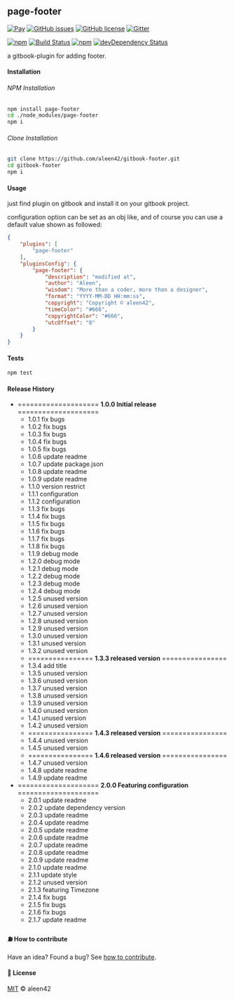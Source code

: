 ## page-footer

[![Pay](https://img.shields.io/badge/%24-free-%23a10000.svg)](#) [![GitHub issues](https://img.shields.io/github/issues/aleen42/gitbook-footer.svg)](https://github.com/aleen42/gitbook-footer/issues) [![GitHub license](https://img.shields.io/badge/license-MIT-blue.svg)](https://raw.githubusercontent.com/aleen42/gitbook-footer/master/LICENSE) [![Gitter](https://badges.gitter.im/aleen42/gitbook-footer.svg)](https://gitter.im/aleen42/gitbook-footer?utm_source=badge&utm_medium=badge&utm_campaign=pr-badge) 

[![npm](https://img.shields.io/npm/v/gitbook-plugin-page-footer.svg)](https://www.npmjs.com/package/gitbook-plugin-page-footer) [![Build Status](https://travis-ci.org/aleen42/gitbook-footer.svg?branch=master)](https://travis-ci.org/aleen42/gitbook-footer) [![npm](https://img.shields.io/npm/dm/gitbook-plugin-page-footer.svg)](https://github.com/aleen42/gitbook-footer) [![devDependency Status](https://david-dm.org/aleen42/gitbook-footer/dev-status.svg)](https://david-dm.org/aleen42/gitbook-footer#info=devDependencies)

a gitbook-plugin for adding footer.

#### Installation

###### NPM Installation

```bash
npm install page-footer
cd ./node_modules/page-footer
npm i
```

###### Clone Installation

```bash
git clone https://github.com/aleen42/gitbook-footer.git
cd gitbook-footer
npm i
```

#### Usage

just find plugin on gitbook and install it on your gitbook project.

configuration option can be set as an obj like, and of course you can use a default value shown as followed:

```json
{
	"plugins": [
		"page-footer"
	],
	"pluginsConfig": {
		"page-footer": {
			"description": "modified at",
			"author": "Aleen",
			"wisdom": "More than a coder, more than a designer",
			"format": "YYYY-MM-DD HH:mm:ss",
			"copyright": "Copyright © aleen42",
			"timeColor": "#666",
			"copyrightColor": "#666",
			"utcOffset": "8"
		}
	}
}
```

#### Tests

```bash
npm test
```

#### Release History

* ==================== **1.0.0 Initial release** ====================
	* 1.0.1 fix bugs
	* 1.0.2 fix bugs
	* 1.0.3 fix bugs
	* 1.0.4 fix bugs
	* 1.0.5 fix bugs
	* 1.0.6 update readme
	* 1.0.7 update package.json
	* 1.0.8 update readme
	* 1.0.9 update readme
	* 1.1.0 version restrict
	* 1.1.1 configuration
	* 1.1.2 configuration
	* 1.1.3 fix bugs
	* 1.1.4 fix bugs
	* 1.1.5 fix bugs
	* 1.1.6 fix bugs
	* 1.1.7 fix bugs
	* 1.1.8 fix bugs
	* 1.1.9 debug mode
	* 1.2.0 debug mode
	* 1.2.1 debug mode
	* 1.2.2 debug mode
	* 1.2.3 debug mode
	* 1.2.4 debug mode
	* 1.2.5 unused version
	* 1.2.6 unused version
	* 1.2.7 unused version
	* 1.2.8 unused version
	* 1.2.9 unused version
	* 1.3.0 unused version
	* 1.3.1 unused version
	* 1.3.2 unused version
	* ================ **1.3.3 released version** ================
	* 1.3.4 add title
	* 1.3.5 unused version
	* 1.3.6 unused version
	* 1.3.7 unused version
	* 1.3.8 unused version
	* 1.3.9 unused version
	* 1.4.0 unused version
	* 1.4.1 unused version
	* 1.4.2 unused version
	* ================ **1.4.3 released version** ================
	* 1.4.4 unused version
	* 1.4.5 unused version
	* ================ **1.4.6 released version** ================
	* 1.4.7 unused version
	* 1.4.8 update readme
	* 1.4.9 update readme
* ==================== **2.0.0 Featuring configuration** ====================
	* 2.0.1 update readme
	* 2.0.2 update dependency version
	* 2.0.3 update readme
	* 2.0.4 update readme
	* 2.0.5 update readme
	* 2.0.6 update readme
	* 2.0.7 update readme
	* 2.0.8 update readme
	* 2.0.9 update readme
	* 2.1.0 update readme
	* 2.1.1 update style
	* 2.1.2 unused version
	* 2.1.3 featuring Timezone
	* 2.1.4 fix bugs
	* 2.1.5 fix bugs
	* 2.1.6 fix bugs
	* 2.1.7 update readme

#### :fuelpump: How to contribute

Have an idea? Found a bug? See [how to contribute](https://aleen42.gitbooks.io/personalwiki/content/contribution.html).

#### :scroll: License

[MIT](https://aleen42.gitbooks.io/personalwiki/content/MIT.html) © aleen42
